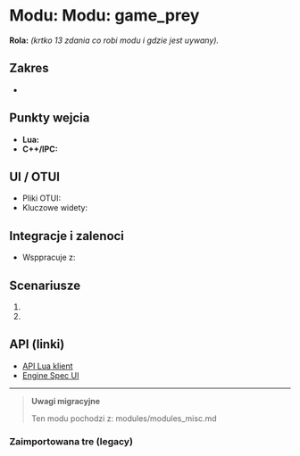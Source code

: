 # Modu: Modu: game_prey
**Rola:** *(krtko  13 zdania co robi modu i gdzie jest uywany).*

## Zakres
-

## Punkty wejcia
- **Lua:**
- **C++/IPC:**

## UI / OTUI
- Pliki OTUI:
- Kluczowe widety:

## Integracje i zalenoci
- Wsppracuje z:

## Scenariusze
1.
2.

## API (linki)
- [API Lua  klient](../../api/lua/luafunctions_client.md)
- [Engine  Spec UI](../../api/engine/otclient_v_8_specyfikacja_ui.md)

---

> **Uwagi migracyjne**
>
> Ten modu pochodzi z: modules/modules_misc.md

### Zaimportowana tre (legacy)

